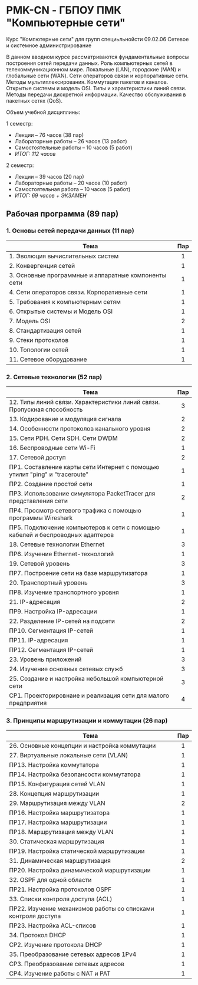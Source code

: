 # PMK-CN - ГБПОУ ПМК "Компьютерные сети"
Курс "Компютерные сети" для групп специьльнойсти 09.02.06 Сетевое и системное администрирование

В данном вводном курсе рассматриваются фундаментальные вопросы построения сетей передачи данных. Роль компьютерных сетей в телекоммуникационном мире. Локальные (LAN), городские (MAN) и глобальные сети (WAN). Сети операторов связи и корпоративные сети. Методы мультиплексирования. Коммутация пакетов и каналов. Открытые системы и модель OSI. Типы и характеристики линий связи. Методы передачи дискретной информации. Качество обслуживания в пакетных сетях (QoS). 

Объем учебной дисциплины:

1 семестр:
   - Лекции – 76 часов (38 пар)
   - Лабораторные работы – 26 часов (13 работ)
   - Самостоятельные работы – 10 часов (5 работ)
   - *ИТОГ: 112 часов*

2 семестр:
   - Лекции – 39 часов (20 пар)
   - Лабораторные работы – 20 часов (10 работ)
   - Самостоятельная работа – 10 часов (5 работ)
   - *ИТОГ: 69 часов + ЭКЗАМЕН*

## Рабочая программа (89 пар)
### 1. Основы сетей передачи данных (11 пар)

|                                            Тема       |Пар|
|-------------------------------------------------------|:-:|
| 1. Эволюция вычислительных систем                   	| 1 |
|	2. Конвергенция сетей                                 | 1 |
|	3. Основные программные и аппаратные компоненты сети  | 1 |
|	4. Сети операторов связи. Корпоративные сети          | 1 |
| 5. Требования к компьютерным сетям                    | 1 |
|	6. Открытые системы и Модель OSI                      | 1 |
|	7. Модель OSI                                         | 2 |
|	8. Стандартизация сетей                               | 1 |
|	9. Стеки протоколов                                   | 1 |
|	10. Топологии сетей                                   | 1 |
|	11. Сетевое оборудование                              | 1 |

### 2. Сетевые технологии	(52 пар)

| Тема |Пар|
|------|:-:|
|	12. Типы линий связи. Характеристики линий связи. Пропускная способность | 3 |
|	13. Кодирование и модуляция сигнала | 2 |
|	14. Особенности протоколов канального уровня | 2 |
|	15. Сети PDH. Сети SDH. Сети DWDM | 2 |
|	16. Беспроводные сети Wi-Fi | 1 |
|	17. Сетевой доступ | 2 |
|	ПР1. Составление карты сети Интернет с помощью утилит "ping" и "traceroute" | 1 |
|	ПР2. Создание простой сети | 1 |
|	ПР3. Использование симулятора PacketTracer для представления сети | 2 |
|	ПР4. Просмотр сетевого трафика с помощью программы Wireshark | 1 |
|	ПР5. Подключение компьютеров к сети с помощью кабелей и беспроводных адаптеров | 1 |
|	18. Сетевые технологии Ethernet | 3 |
|	ПР6. Изучение Ethernet-технологий | 1 |
|	19. Сетевой уровень | 3 |
|	ПР7. Построение сети на базе маршрутизатора | 1 |
|	20. Транспортный уровень | 3 |
|	ПР8. Изучение транспортного уровня | 1 |
|	21. IР-адресация | 2 |
|	ПР9. Настройка IP-адресации | 1 |
|	22. Разделение IР-сетей на подсети | 2 |
|	ПР10. Сегментация IP-сетей | 1 |
|	ПР11. IP-адресация | 1 |
|	ПР12. Сегментация IP-сетей | 1 |
|	23. Уровень приложений | 3 |
|	24. Изучение основных сетевых служб | 3 |
|	25. Создание и настройка небольшой компьютерной сети | 3 |
|	СР1. Проекторировнаие и реализация сети для малого предприятия | 4 |
  
### 3. Принципы маршрутизации и коммутации (26 пар)

| Тема |Пар|
|------|:-:|
|	26. Основные концепции и настройка коммутации | 1 |
|	27. Виртуальные локальные сети (VLAN) | 1 |
|	ПР13. Настройка коммутатора | 1 |
|	ПР14. Настройка безопансости коммутатора | 1 |
|	ПР15. Конфигурация сетей VLAN | 1 |
|	28. Концепция маршрутизации | 1 |
|	29. Маршрутизация между VLAN | 2 |
|	ПР16. Настройка маршрутизатора | 1 |
|	ПР17. Настройка маршрутизации | 1 |
|	ПР18. Маршрутизация между VLAN | 1 |
|	30. Статическая маршрутизация | 1 |
|	ПР19. Настройка статической маршрутизации | 1 |
|	31. Динамическая маршрутизация | 2 |
|	ПР20. Настройка динамической маршрутизации | 1 |
|	32. OSPF для одной области | 1 |
|	ПР21. Настройка протоколов OSPF | 1 |
|	33. Списки контроля доступа (ACL) | 1 |
|	ПР22. Изучение механизмов работы со списками контроля доступа | 1 |
|	ПР23. Настройка ACL-списов | 1 |
|	34. Протокол DHCP | 1 |
|	СР2. Изучение протокола DHCP | 1 |
|	35. Преобразование сетевых адресов 1Pv4 | 1 |
|	СР3. Преобразование сетевых адресов | 1 |
|	СР4. Изучение работы с NAT и PAT | 1 |
